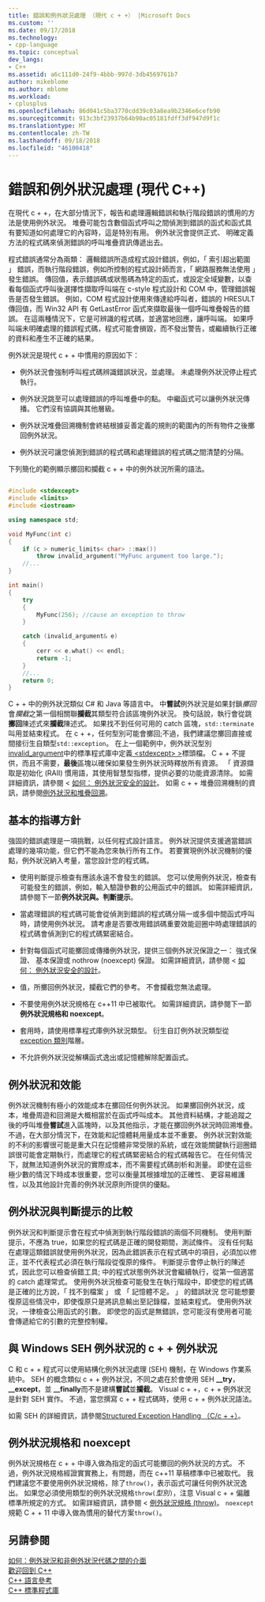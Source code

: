 ```yaml
---
title: 錯誤和例外狀況處理 （現代 c + +） |Microsoft Docs
ms.custom: ''
ms.date: 09/17/2018
ms.technology:
- cpp-language
ms.topic: conceptual
dev_langs:
- C++
ms.assetid: a6c111d0-24f9-4bbb-997d-3db4569761b7
author: mikeblome
ms.author: mblome
ms.workload:
- cplusplus
ms.openlocfilehash: 86d041c5ba3770cdd39c03a8ea9b2346e6cefb90
ms.sourcegitcommit: 913c3bf23937b64b90ac05181fdff3df947d9f1c
ms.translationtype: MT
ms.contentlocale: zh-TW
ms.lasthandoff: 09/18/2018
ms.locfileid: "46100418"
---
```

# <a name="errors-and-exception-handling-modern-c"></a>錯誤和例外狀況處理 (現代 C++)

在現代 c + +，在大部分情況下，報告和處理邏輯錯誤和執行階段錯誤的慣用的方法是使用例外狀況。 堆疊可能包含數個函式呼叫之間偵測到錯誤的函式和函式具有要知道如何處理它的內容時，這是特別有用。 例外狀況會提供正式、 明確定義方法的程式碼來偵測錯誤的呼叫堆疊資訊傳遞出去。

程式錯誤通常分為兩類： 邏輯錯誤所造成程式設計錯誤，例如，「 索引超出範圍 」 錯誤，而執行階段錯誤，例如所控制的程式設計師而言，「 網路服務無法使用 」發生錯誤。 傳回值，表示錯誤碼或狀態碼為特定的函式，或設定全域變數，以查看每個函式呼叫後選擇性擷取呼叫端在 c-style 程式設計和 COM 中，管理錯誤報告是否發生錯誤。 例如，COM 程式設計使用來傳達給呼叫者，錯誤的 HRESULT 傳回值，而 Win32 API 有 GetLastError 函式來擷取最後一個呼叫堆疊報告的錯誤。 在這兩種情況下，它是可辨識的程式碼，並適當地回應，讓呼叫端。 如果呼叫端未明確處理的錯誤程式碼，程式可能會損毀，而不發出警告，或繼續執行正確的資料和產生不正確的結果。

例外狀況是現代 c + + 中慣用的原因如下：

- 例外狀況會強制呼叫程式碼辨識錯誤狀況，並處理。 未處理例外狀況停止程式執行。

- 例外狀況跳至可以處理錯誤的呼叫堆疊中的點。 中繼函式可以讓例外狀況傳播。 它們沒有協調與其他層級。

- 例外狀況堆疊回溯機制會終結根據妥善定義的規則的範圍內的所有物件之後擲回例外狀況。

- 例外狀況可讓您偵測到錯誤的程式碼和處理錯誤的程式碼之間清楚的分隔。

下列簡化的範例顯示擲回和攔截 c + + 中的例外狀況所需的語法。

```cpp

#include <stdexcept>
#include <limits>
#include <iostream>

using namespace std;

void MyFunc(int c)
{
    if (c > numeric_limits< char> ::max())
        throw invalid_argument("MyFunc argument too large.");
    //...
}

int main()
{
    try
    {
        MyFunc(256); //cause an exception to throw
    }

    catch (invalid_argument& e)
    {
        cerr << e.what() << endl;
        return -1;
    }
    //...
    return 0;
}

```

C + + 中的例外狀況類似 C# 和 Java 等語言中。 中**嘗試**例外狀況是如果封鎖*擲回*會*攔截*之第一個相關聯**攔截**其類型符合該區塊例外狀況。 換句話說，執行會從跳**擲回**陳述式來**攔截**陳述式。 如果找不到任何可用的 catch 區塊，`std::terminate`叫用並結束程式。 在 c + +，任何型別可能會擲回;不過，我們建議您擲回直接或間接衍生自類型`std::exception`。 在上一個範例中，例外狀況型別[invalid_argument](../standard-library/invalid-argument-class.md)中的標準程式庫中定義[ \<stdexcept> >](../standard-library/stdexcept.md)標頭檔。 C + + 不提供，而且不需要，**最後**區塊以確保如果發生例外狀況時釋放所有資源。 「 資源擷取是初始化 (RAII) 慣用語，其使用智慧型指標，提供必要的功能資源清除。 如需詳細資訊，請參閱 <<c0> [ 如何： 例外狀況安全的設計](../cpp/how-to-design-for-exception-safety.md)。 如需 c + + 堆疊回溯機制的資訊，請參閱[例外狀況和堆疊回溯](../cpp/exceptions-and-stack-unwinding-in-cpp.md)。

## <a name="basic-guidelines"></a>基本的指導方針

強固的錯誤處理是一項挑戰，以任何程式設計語言。 例外狀況提供支援適當錯誤處理的幾項功能，但它們不能為您來執行所有工作。 若要實現例外狀況機制的優點，例外狀況納入考量，當您設計您的程式碼。

- 使用判斷提示檢查有應該永遠不會發生的錯誤。 您可以使用例外狀況，檢查有可能發生的錯誤，例如，輸入驗證參數的公用函式中的錯誤。 如需詳細資訊，請參閱下一節**例外狀況與。判斷提示**。

- 當處理錯誤的程式碼可能會從偵測到錯誤的程式碼分隔一或多個中間函式呼叫時，請使用例外狀況。 請考慮是否要改用錯誤碼重要效能迴圈中時處理錯誤的程式碼會偵測到它的程式碼緊密結合。

- 針對每個函式可能擲回或傳播例外狀況，提供三個例外狀況保證之一： 強式保證、 基本保證或 nothrow (noexcept) 保證。 如需詳細資訊，請參閱 <<c0> [ 如何： 例外狀況安全的設計](../cpp/how-to-design-for-exception-safety.md)。

- 值，所擲回例外狀況，攔截它們的參考。 不會攔截您無法處理。

- 不要使用例外狀況規格在 c++11 中已被取代。 如需詳細資訊，請參閱下一節**例外狀況規格和 noexcept**。

- 套用時，請使用標準程式庫例外狀況類型。 衍生自訂例外狀況類型從[exception 類別](../standard-library/exception-class.md)階層。

- 不允許例外狀況從解構函式逸出或記憶體解除配置函式。

## <a name="exceptions-and-performance"></a>例外狀況和效能

例外狀況機制有極小的效能成本在擲回任何例外狀況。 如果擲回例外狀況，成本，堆疊周遊和回溯是大概相當於在函式呼叫成本。 其他資料結構，才能追蹤之後的呼叫堆疊**嘗試**進入區塊時，以及其他指示，才能在擲回例外狀況時回溯堆疊。 不過，在大部分情況下，在效能和記憶體耗用量成本並不重要。 例外狀況對效能的不利的影響很可能是重大只在記憶體非常受限的系統，或在效能關鍵執行迴圈錯誤很可能會定期執行，而處理它的程式碼緊密結合的程式碼報告它。 在任何情況下，就無法知道例外狀況的實際成本，而不需要程式碼剖析和測量。 即使在這些極少數的情況下時成本很重要，您可以衡量其根據增加的正確性、 更容易維護性，以及其他設計完善的例外狀況原則所提供的優點。

## <a name="exceptions-vs-assertions"></a>例外狀況與判斷提示的比較

例外狀況和判斷提示會在程式中偵測到執行階段錯誤的兩個不同機制。 使用判斷提示，不應為 true，如果您的程式碼是正確的開發期間，測試條件。 沒有任何點在處理這類錯誤就使用例外狀況，因為此錯誤表示在程式碼中的項目，必須加以修正，並不代表程式必須在執行階段從復原的條件。 判斷提示會停止執行的陳述式，因此您可以檢查偵錯工具; 中的程式狀態例外狀況會繼續執行，從第一個適當的 catch 處理常式。 使用例外狀況檢查可能發生在執行階段中，即使您的程式碼是正確的比方說，「 找不到檔案 」 或 「 記憶體不足。 」 的錯誤狀況 您可能想要復原這些情況中，即使復原只是將訊息輸出至記錄檔，並結束程式。 使用例外狀況，一律檢查公用函式的引數。 即使您的函式是無錯誤，您可能沒有使用者可能會傳遞給它的引數的完整控制權。

## <a name="c-exceptions-versus-windows-seh-exceptions"></a>與 Windows SEH 例外狀況的 c + + 例外狀況

C 和 c + + 程式可以使用結構化例外狀況處理 (SEH) 機制，在 Windows 作業系統中。 SEH 的概念類似 c + + 例外狀況，不同之處在於會使用 SEH **__try**， **__except**，並 **__finally**而不是建構**嘗試**並**攔截**。 Visual c + +，c + + 例外狀況是針對 SEH 實作。 不過，當您撰寫 c + + 程式碼時，使用 c + + 例外狀況語法。

如需 SEH 的詳細資訊，請參閱[Structured Exception Handling （C/c + +）](../cpp/structured-exception-handling-c-cpp.md)。

## <a name="exception-specifications-and-noexcept"></a>例外狀況規格和 noexcept

例外狀況規格在 c + + 中導入做為指定的函式可能擲回的例外狀況的方式。 不過，例外狀況規格經證實實務上，有問題，而在 c++11 草稿標準中已被取代。 我們建議您不要使用例外狀況規格，除了`throw()`，表示函式可讓任何例外狀況逸出。 如果您必須使用類型的例外狀況規格`throw(`*型別*`)`，注意 Visual c + + 偏離標準所規定的方式。 如需詳細資訊，請參閱 <<c0> [ 例外狀況規格 (throw)](../cpp/exception-specifications-throw-cpp.md)。 `noexcept`規範 C + + 11 中導入做為慣用的替代方案`throw()`。

## <a name="see-also"></a>另請參閱

[如何：例外狀況和非例外狀況代碼之間的介面](../cpp/how-to-interface-between-exceptional-and-non-exceptional-code.md)<br/>
[歡迎回到 C++](../cpp/welcome-back-to-cpp-modern-cpp.md)<br/>
[C++ 語言參考](../cpp/cpp-language-reference.md)<br/>
[C++ 標準程式庫](../standard-library/cpp-standard-library-reference.md)